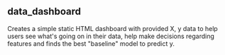 ## data_dashboard

Creates a simple static HTML dashboard with provided X, y data to help 
users see what's going on in their data, help make decisions regarding 
features and finds the best "baseline" model to predict y.
